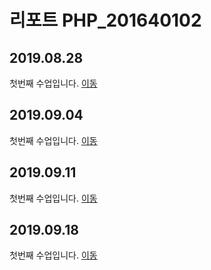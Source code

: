 # 리포트 PHP_201640102

## 2019.08.28
 첫번째 수업입니다. [이동](01)

## 2019.09.04
 첫번째 수업입니다. [이동](02)

## 2019.09.11
 첫번째 수업입니다. [이동](03)

## 2019.09.18
 첫번째 수업입니다. [이동](04)